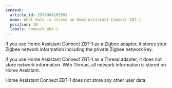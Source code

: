 ```yaml
---
zendesk:
  article_id: 2974964103593
  name: What data is stored on Home Assistant Connect ZBT-1
  position: 10
  labels: connect zbt-1
---
```


If you use Home Assistant Connect&nbsp;ZBT-1 as a Zigbee adapter, it stores your Zigbee network information including the private Zigbee network key.

If you use Home Assistant Connect&nbsp;ZBT-1 as a Thread adapter, it does not store network information. With Thread, all network information is stored on Home Assistant.

Home Assistant Connect&nbsp;ZBT-1 does not store any other user data.

